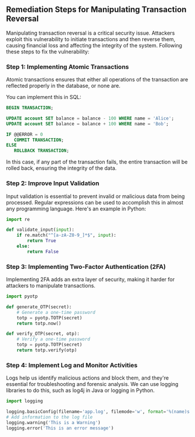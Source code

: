 

## Remediation Steps for Manipulating Transaction Reversal

Manipulating transaction reversal is a critical security issue. Attackers exploit this vulnerability to initiate transactions and then reverse them, causing financial loss and affecting the integrity of the system. Following these steps to fix the vulnerability:

### Step 1: Implementing Atomic Transactions
Atomic transactions ensures that either all operations of the transaction are reflected properly in the database, or none are.

You can implement this in SQL:

```sql
BEGIN TRANSACTION;

UPDATE account SET balance = balance - 100 WHERE name = 'Alice';
UPDATE account SET balance = balance + 100 WHERE name = 'Bob';

IF @@ERROR = 0 
   COMMIT TRANSACTION;
ELSE 
   ROLLBACK TRANSACTION;
```
In this case, if any part of the transaction fails, the entire transaction will be rolled back, ensuring the integrity of the data.

### Step 2: Improve Input Validation

Input validation is essential to prevent invalid or malicious data from being processed. Regular expressions can be used to accomplish this in almost any programming language. Here's an example in Python:

```python
import re

def validate_input(input):
    if re.match("^[a-zA-Z0-9_]*$", input):
        return True
    else:
        return False
```
### Step 3: Implementing Two-Factor Authentication (2FA)
Implementing 2FA adds an extra layer of security, making it harder for attackers to manipulate transactions.

```python
import pyotp 

def generate_OTP(secret):
    # Generate a one-time password
    totp = pyotp.TOTP(secret)
    return totp.now()

def verify_OTP(secret, otp):
    # Verify a one-time password
    totp = pyotp.TOTP(secret)
    return totp.verify(otp)
```

### Step 4: Implement Log and Monitor Activities

Logs help us identify malicious actions and block them, and they're essential for troubleshooting and forensic analysis. We can use logging libraries to do this, such as log4j in Java or logging in Python.

```python
import logging

logging.basicConfig(filename='app.log', filemode='w', format='%(name)s - %(levelname)s - %(message)s') 
# Add information to the log file
logging.warning('This is a Warning')
logging.error('This is an error message')
```